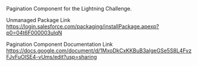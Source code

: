 Pagination Component for the Lightning Challenge.

Unmanaged Package Link  
https://login.salesforce.com/packaging/installPackage.apexp?p0=04t6F000003uIqN

Pagination Component Documentation Link  
https://docs.google.com/document/d/1MxoDkCxKKBuB3aIgeGSe5S8L4FvzFJvFuOlSE4-vUms/edit?usp=sharing
